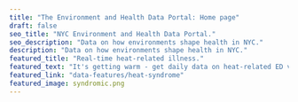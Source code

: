 ```yaml
---
title: "The Environment and Health Data Portal: Home page"
draft: false
seo_title: "NYC Environment and Health Data Portal."
seo_description: "Data on how environments shape health in NYC."
description: "Data on how environments shape health in NYC."
featured_title: "Real-time heat-related illness."
featured_text: "It's getting warm - get daily data on heat-related ED visits."
featured_link: "data-features/heat-syndrome"
featured_image: syndromic.png
---
```

